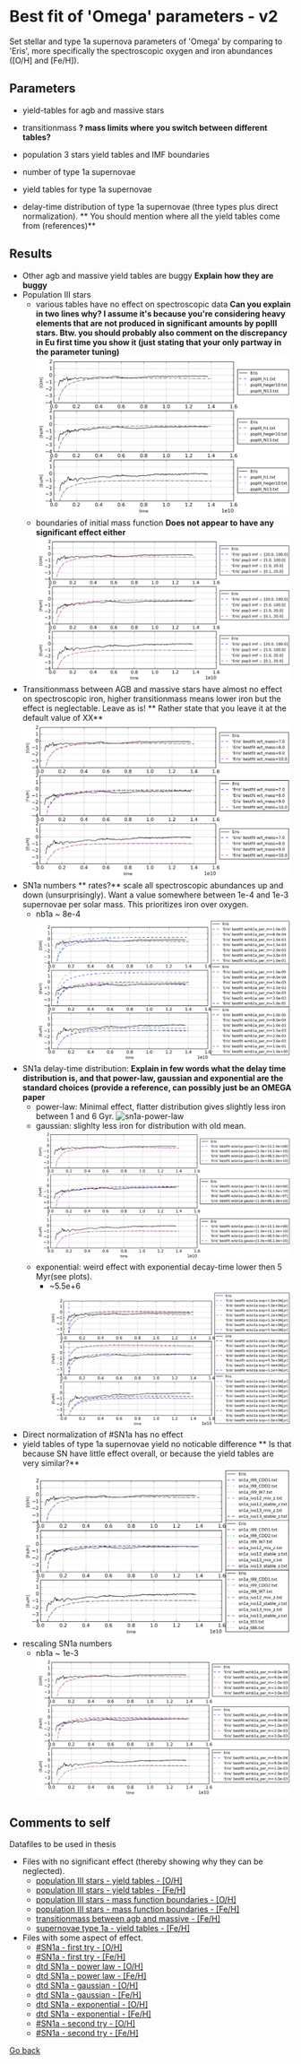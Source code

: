 Best fit of 'Omega' parameters - v2
===========================================

Set stellar and type 1a supernova  parameters of 'Omega' by comparing to 'Eris',
more specifically the spectroscopic oxygen and iron abundances ([O/H] and [Fe/H]).

Parameters
-----------

- yield-tables for agb and massive stars
- transitionmass **? mass limits where you switch between different tables?**
- population 3 stars yield tables and IMF boundaries

- number of type 1a supernovae
- yield tables for type 1a supernovae
- delay-time distribution of type 1a supernovae (three types plus direct normalization).
** You should mention where all the yield tables come from (references)**


Results
--------
- Other agb and massive yield tables are buggy **Explain how they are buggy**
- Population III stars
  - various tables have no effect on spectroscopic data **Can you explain in two lines why? I assume it's because you're considering heavy elements that are not produced in significant amounts by popIII stars. Btw. you should probably also comment on the discrepancy in Eu first time you show it (just stating that your only partway in the parameter tuning)**
  ![pop3-tables](data/star_parameters_v3_n300.png)
  - boundaries of initial mass function **Does not appear to have any significant effect either**
  ![pop3-imf](data/star_parameters_v4_n300.png)
- Transitionmass between AGB and massive stars have almost no effect on spectroscopic iron, 
higher transitionmass means lower iron but the effect is neglectable. Leave as is! ** Rather state that you leave it at the default value of XX**
![transitionmass](data/star_parameters_v2_n30.png)
- SN1a numbers ** rates?** scale all spectroscopic abundances up and down (unsurprisingly). Want a value somewhere between 1e-4 and 1e-3 supernovae per solar mass. This prioritizes iron over oxygen.
  - nb1a ~ 8e-4
![sn1a-numbers1](data/sn1a_parameters_v1_spectro_n30.png) 
- SN1a delay-time distribution: **Explain in few words what the delay time distribution is, and that power-law, gaussian and exponential are the standard choices (provide a reference, can possibly just be an OMEGA paper**
  - power-law: Minimal effect, flatter distribution gives slightly less iron between 1 and 6 Gyr.
  ![sn1a-power-law](data/sn1a_parameters_v2_power_spectro_n30.png)
  - gaussian: slighlty less iron for distribution with old mean.
  ![sn1a-gauss](data/sn1a_parameters_v2_gauss_spectro_n30.png)
  - exponential: weird effect with exponential decay-time lower then 5 Myr(see plots).
    - ~5.5e+6
  ![sn1a-exp](data/sn1a_parameters_v2_exp_spectro_n30.png) 
- Direct normalization of \#SN1a has no effect
- yield tables of type 1a supernovae yield no noticable difference ** Is that because SN have little effect overall, or because the yield tables are very similar?**
![sn1a-tables](data/sn1a_parameters_v3_spectro_n30.png)
- rescaling SN1a numbers
  - nb1a ~ 1e-3
  ![sn1a-numbers2](data/sn1a_parameters_v4_spectro_n30.png) 


Comments to self
------------------
Datafiles to be used in thesis
 - Files with no significant effect (thereby showing why they can be neglected).
   - [population III stars - yield tables - [O/H]](data/star_parameters_v3_0_n300_explanatory.txt)
   - [population III stars - yield tables - [Fe/H]](data/star_parameters_v3_1_n300_explanatory.txt)
   - [population III stars - mass function boundaries - [O/H]](data/star_parameters_v4_0_n300_explanatory.txt)
   - [population III stars - mass function boundaries - [Fe/H]](data/star_parameters_v4_1_n300_explanatory.txt)
   - [transitionmass between agb and massive - [Fe/H]](data/star_parameters_v2_1_n30_explanatory.txt)
   - [supernovae type 1a - yield tables - [Fe/H]](data/sn1a_parameters_v3_spectro_1_n30_explanatory.txt)
 - Files with some aspect of effect.
   - [\#SN1a - first try - [O/H]](data/sn1a_parameters_v1_spectro_0_n30_explanatory.txt)
   - [\#SN1a - first try - [Fe/H]](data/sn1a_parameters_v1_spectro_1_n30_explanatory.txt)
   - [dtd SN1a - power law - [O/H]](data/sn1a_parameters_v2_powerlaw_spectro_0_n30_explanatory.txt)
   - [dtd SN1a - power law - [Fe/H]](data/sn1a_parameters_v2_powerlaw_spectro_1_n30_explanatory.txt)
   - [dtd SN1a - gaussian - [O/H]](data/sn1a_parameters_v2_gauss_spectro_0_n30_explanatory.txt)
   - [dtd SN1a - gaussian - [Fe/H]](data/sn1a_parameters_v2_gauss_spectro_1_n30_explanatory.txt)
   - [dtd SN1a - exponential - [O/H]](data/sn1a_parameters_v2_exp_spectro_0_n30_explanatory.txt)
   - [dtd SN1a - exponential - [Fe/H]](data/sn1a_parameters_v2_exp_spectro_1_n30_explanatory.txt)
   - [\#SN1a - second try - [O/H]](data/sn1a_parameters_v4_spectro_0_n30_explanatory.txt)
   - [\#SN1a - second try - [Fe/H]](data/sn1a_parameters_v4_spectro_1_n30_explanatory.txt)

[Go back](../README.md)
